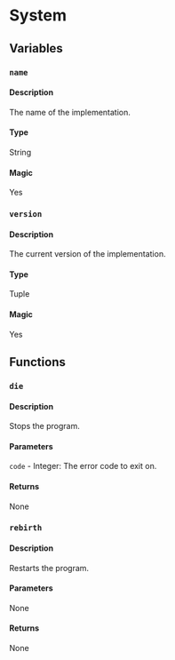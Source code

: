 # System

## Variables

### `name` 

#### Description

The name of the implementation.

#### Type

String

#### Magic

Yes



### `version`

#### Description

The current version of the implementation.

#### Type

Tuple

#### Magic

Yes

## Functions

### `die`

#### Description

Stops the program.

#### Parameters

`code` - Integer: The error code to exit on.

#### Returns

None



### `rebirth`

#### Description

Restarts the program.

#### Parameters

None

#### Returns

None

